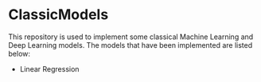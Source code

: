 # ClassicModels

This repository is used to implement some classical Machine Learning and Deep Learning models. The models that have been implemented are listed below:

- Linear Regression
